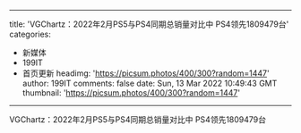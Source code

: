 
---
title: 'VGChartz：2022年2月PS5与PS4同期总销量对比中 PS4领先1809479台'
categories: 
 - 新媒体
 - 199IT
 - 首页更新
headimg: 'https://picsum.photos/400/300?random=1447'
author: 199IT
comments: false
date: Sun, 13 Mar 2022 10:49:43 GMT
thumbnail: 'https://picsum.photos/400/300?random=1447'
---

<div>   
VGChartz：2022年2月PS5与PS4同期总销量对比中 PS4领先1809479台  
</div>
            